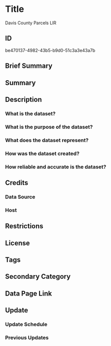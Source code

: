 # Title

Davis County Parcels LIR

## ID

be470137-4982-43b5-b9d0-51c3a3e43a7b

## Brief Summary

## Summary

## Description

### What is the dataset?

### What is the purpose of the dataset?

### What does the dataset represent?

### How was the dataset created?

### How reliable and accurate is the dataset?

## Credits

### Data Source

### Host

## Restrictions

## License

## Tags

## Secondary Category

## Data Page Link

## Update

### Update Schedule

### Previous Updates
